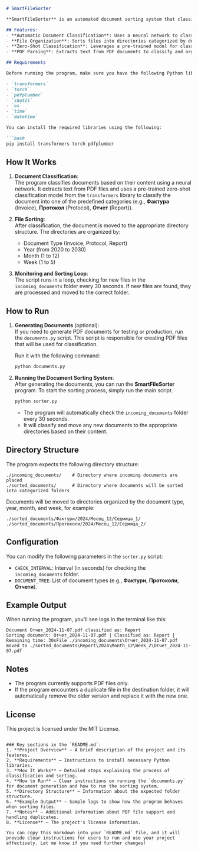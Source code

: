 ```markdown
# SmartFileSorter

**SmartFileSorter** is an automated document sorting system that classifies and organizes files into categorized directories based on their content using AI. The system reads PDF files, extracts text, classifies the document using a machine learning model, and moves the file to an appropriate folder.

## Features:
- **Automatic Document Classification**: Uses a neural network to classify documents based on content.
- **File Organization**: Sorts files into directories categorized by document type, year, month, and week.
- **Zero-Shot Classification**: Leverages a pre-trained model for classification without the need for custom training.
- **PDF Parsing**: Extracts text from PDF documents to classify and organize them.

## Requirements

Before running the program, make sure you have the following Python libraries installed:

- `transformers`
- `torch`
- `pdfplumber`
- `shutil`
- `os`
- `time`
- `datetime`

You can install the required libraries using the following:

```bash
pip install transformers torch pdfplumber
```

## How It Works

1. **Document Classification**:  
   The program classifies documents based on their content using a neural network. It extracts text from PDF files and uses a pre-trained zero-shot classification model from the `transformers` library to classify the document into one of the predefined categories (e.g., **Фактура** (Invoice), **Протокол** (Protocol), **Отчет** (Report)).

2. **File Sorting**:  
   After classification, the document is moved to the appropriate directory structure. The directories are organized by:
   - Document Type (Invoice, Protocol, Report)
   - Year (from 2020 to 2030)
   - Month (1 to 12)
   - Week (1 to 5)

3. **Monitoring and Sorting Loop**:  
   The script runs in a loop, checking for new files in the `incoming_documents` folder every 30 seconds. If new files are found, they are processed and moved to the correct folder.

## How to Run

1. **Generating Documents** (optional):  
   If you need to generate PDF documents for testing or production, run the `documents.py` script. This script is responsible for creating PDF files that will be used for classification.

   Run it with the following command:
   ```bash
   python documents.py
   ```

2. **Running the Document Sorting System**:  
   After generating the documents, you can run the **SmartFileSorter** program. To start the sorting process, simply run the main script.

   ```bash
   python sorter.py
   ```

   - The program will automatically check the `incoming_documents` folder every 30 seconds.
   - It will classify and move any new documents to the appropriate directories based on their content.

## Directory Structure

The program expects the following directory structure:

```
./incoming_documents/    # Directory where incoming documents are placed
./sorted_documents/      # Directory where documents will be sorted into categorized folders
```

Documents will be moved to directories organized by the document type, year, month, and week, for example:

```
./sorted_documents/Фактури/2024/Месец_12/Седмица_1/
./sorted_documents/Протоколи/2024/Месец_12/Седмица_2/
```

## Configuration

You can modify the following parameters in the `sorter.py` script:
- `CHECK_INTERVAL`: Interval (in seconds) for checking the `incoming_documents` folder.
- `DOCUMENT_TREE`: List of document types (e.g., **Фактури**, **Протоколи**, **Отчети**).

## Example Output

When running the program, you'll see logs in the terminal like this:

```
Document Отчет_2024-11-07.pdf classified as: Report
Sorting document: Отчет_2024-11-07.pdf | Classified as: Report | Remaining time: 30sFile ./incoming_documents\Отчет_2024-11-07.pdf moved to ./sorted_documents\Report\2024\Month_12\Week_2\Отчет_2024-11-07.pdf
```

## Notes

- The program currently supports PDF files only.
- If the program encounters a duplicate file in the destination folder, it will automatically remove the older version and replace it with the new one.

## License

This project is licensed under the MIT License.
```

### Key sections in the `README.md`:
1. **Project Overview** – A brief description of the project and its features.
2. **Requirements** – Instructions to install necessary Python libraries.
3. **How It Works** – Detailed steps explaining the process of classification and sorting.
4. **How to Run** – Clear instructions on running the `documents.py` for document generation and how to run the sorting system.
5. **Directory Structure** – Information about the expected folder structure.
6. **Example Output** – Sample logs to show how the program behaves when sorting files.
7. **Notes** – Additional information about PDF file support and handling duplicates.
8. **License** – The project's license information.

You can copy this markdown into your `README.md` file, and it will provide clear instructions for users to run and use your project effectively. Let me know if you need further changes!
